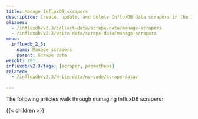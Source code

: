 ```yaml
---
title: Manage InfluxDB scrapers
description: Create, update, and delete InfluxDB data scrapers in the InfluxDB user interface.
aliases:
  - /influxdb/v2.3/collect-data/scrape-data/manage-scrapers
  - /influxdb/v2.3/write-data/scrape-data/manage-scrapers
menu:
  influxdb_2_3:
    name: Manage scrapers
    parent: Scrape data
weight: 201
influxdb/v2.3/tags: [scraper, prometheus]
related:
  - /influxdb/v2.3/write-data/no-code/scrape-data/
  
---
```


The following articles walk through managing InfluxDB scrapers:

{{< children >}}
